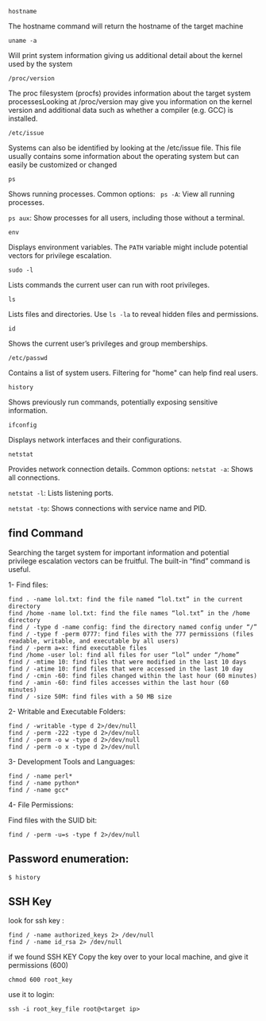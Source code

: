 ```
hostname
```
The hostname command will return the hostname of the target machine

```
uname -a
```
Will print system information giving us additional detail about the kernel used by the system

```
/proc/version
```
The proc filesystem (procfs) provides information about the target system processesLooking at /proc/version may give you information on the kernel version and additional data such as whether a compiler (e.g. GCC) is installed. 
```
/etc/issue
```
Systems can also be identified by looking at the /etc/issue file. This file usually contains some information about the operating system but can easily be customized or changed

```
ps 
```
Shows running processes.
Common options:
``` ps -A```: View all running processes.
       
```ps aux```: Show processes for all users, including those without a terminal.
```
env
```
Displays environment variables.
The ```PATH``` variable might include potential vectors for privilege escalation.

```
sudo -l
```
Lists commands the current user can run with root privileges.

```
ls
```
Lists files and directories.
Use ```ls -la``` to reveal hidden files and permissions.

```
id 
```
Shows the current user’s privileges and group memberships.

```
/etc/passwd
```
Contains a list of system users. Filtering for "home" can help find real users.

```
history 
```
Shows previously run commands, potentially exposing sensitive information.

```
ifconfig
```
Displays network interfaces and their configurations.

```
netstat
```
Provides network connection details.
Common options:
```netstat -a```: Shows all connections.
        
```netstat -l```: Lists listening ports.
        
```netstat -tp```: Shows connections with service name and PID.

find Command
---

Searching the target system for important information and potential privilege escalation vectors can be fruitful. The built-in “find” command is useful.

1- Find files:

    find . -name lol.txt: find the file named “lol.txt” in the current directory
    find /home -name lol.txt: find the file names “lol.txt” in the /home directory
    find / -type d -name config: find the directory named config under “/”
    find / -type f -perm 0777: find files with the 777 permissions (files readable, writable, and executable by all users)
    find / -perm a=x: find executable files
    find /home -user lol: find all files for user “lol” under “/home”
    find / -mtime 10: find files that were modified in the last 10 days
    find / -atime 10: find files that were accessed in the last 10 day
    find / -cmin -60: find files changed within the last hour (60 minutes)
    find / -amin -60: find files accesses within the last hour (60 minutes)
    find / -size 50M: find files with a 50 MB size

2- Writable and Executable Folders:

    find / -writable -type d 2>/dev/null
    find / -perm -222 -type d 2>/dev/null
    find / -perm -o w -type d 2>/dev/null
    find / -perm -o x -type d 2>/dev/null

3- Development Tools and Languages:


    find / -name perl*
    find / -name python*
    find / -name gcc*
4- File Permissions:

Find files with the SUID bit:
```
find / -perm -u=s -type f 2>/dev/null
```

Password enumeration:
---

```
$ history
```

SSH Key
----
look for ssh key :

```
find / -name authorized_keys 2> /dev/null
find / -name id_rsa 2> /dev/null
```
if we found SSH KEY Copy the key over to your local machine, and give it permissions (600)
```
chmod 600 root_key
```
use it to login:
```
ssh -i root_key_file root@<target ip>
```   
